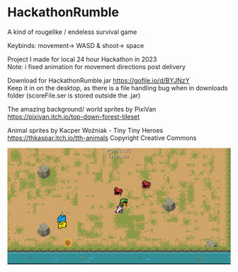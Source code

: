 # HackathonRumble
A kind of rougelike / endeless survival game

Keybinds:  movement-> WASD &  shoot-> space  

Project I made for local 24 hour Hackathon in 2023\
Note: i fixed animation for movement directions post delivery

Download for HackathonRumble.jar https://gofile.io/d/BYJNzY \
Keep it in on the desktop, as there is a file handling bug when in downloads folder (scoreFile.ser is stored outside the .jar)

The amazing background/ world sprites by PixiVan\
https://pixivan.itch.io/top-down-forest-tileset

Animal sprites by Kacper Woźniak - Tiny Tiny Heroes\
https://thkaspar.itch.io/tth-animals
Copyright Creative Commons

![Damn, cant fint the gameplay screenshot](https://github.com/OlavPL/HackathonRumble/blob/master/assets/ThumbnailHackathonrumble.PNG)

